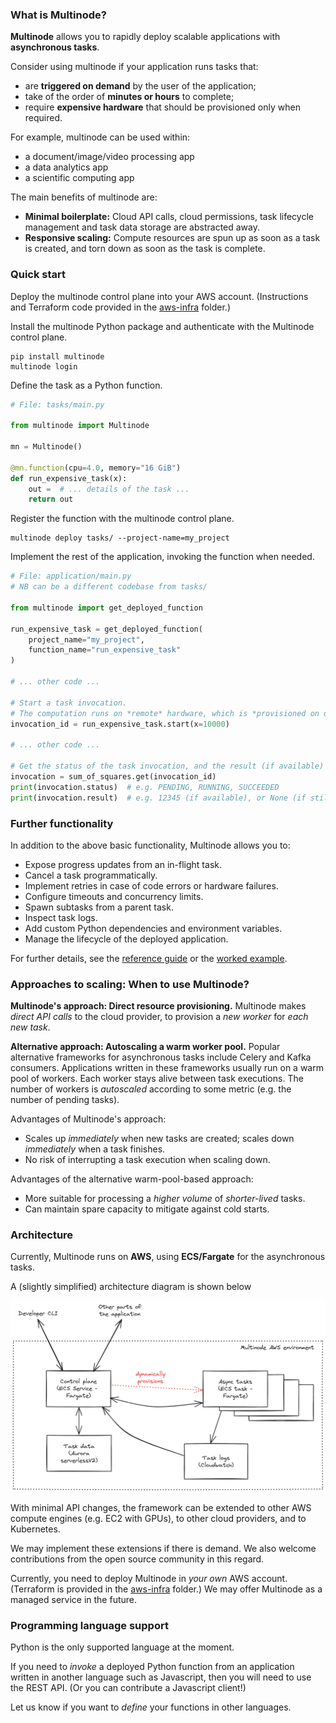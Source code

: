 ### What is Multinode?

**Multinode** allows you to rapidly deploy scalable applications with **asynchronous tasks**.

Consider using multinode if your application runs tasks that:
- are **triggered on demand** by the user of the application;
- take of the order of **minutes or hours** to complete;
- require **expensive hardware** that should be provisioned only when required.

For example, multinode can be used within:
- a document/image/video processing app
- a data analytics app
- a scientific computing app

The main benefits of multinode are:
- **Minimal boilerplate:** Cloud API calls, cloud permissions,
task lifecycle management and task data storage are abstracted away.
- **Responsive scaling:** Compute resources are spun up as soon as a task is created,
and torn down as soon as the task is complete.


### Quick start

Deploy the multinode control plane into your AWS account.
(Instructions and Terraform code provided in the [aws-infra](aws-infra/README.md) folder.)

Install the multinode Python package and authenticate with the Multinode control plane.
```commandline
pip install multinode
multinode login
```

Define the task as a Python function.
```python
# File: tasks/main.py

from multinode import Multinode

mn = Multinode()

@mn.function(cpu=4.0, memory="16 GiB")
def run_expensive_task(x):
    out =  # ... details of the task ...
    return out
```

Register the function with the multinode control plane.
```commandline
multinode deploy tasks/ --project-name=my_project
```

Implement the rest of the application, invoking the function when needed.
```python
# File: application/main.py
# NB can be a different codebase from tasks/

from multinode import get_deployed_function

run_expensive_task = get_deployed_function(
    project_name="my_project",
    function_name="run_expensive_task"
)

# ... other code ...

# Start a task invocation.
# The computation runs on *remote* hardware, which is *provisioned on demand*.
invocation_id = run_expensive_task.start(x=10000)

# ... other code ...

# Get the status of the task invocation, and the result (if available)
invocation = sum_of_squares.get(invocation_id)
print(invocation.status)  # e.g. PENDING, RUNNING, SUCCEEDED
print(invocation.result)  # e.g. 12345 (if available), or None (if still running)
```


### Further functionality

In addition to the above basic functionality, Multinode allows you to:
- Expose progress updates from an in-flight task.
- Cancel a task programmatically.
- Implement retries in case of code errors or hardware failures.
- Configure timeouts and concurrency limits.
- Spawn subtasks from a parent task.
- Inspect task logs.
- Add custom Python dependencies and environment variables.
- Manage the lifecycle of the deployed application.

For further details, see
the [reference guide](python-client/README.md)
or the [worked example](example-project/README.md).


### Approaches to scaling: When to use Multinode?

**Multinode's approach: Direct resource provisioning.**
Multinode makes _direct API calls_ to the cloud provider, to provision a _new worker_ for _each new task_.

**Alternative approach: Autoscaling a warm worker pool.**
Popular alternative frameworks for asynchronous tasks include Celery and Kafka consumers.
Applications written in these frameworks usually run on a warm pool of workers.
Each worker stays alive between task executions.
The number of workers is _autoscaled_ according to some metric (e.g. the number of pending tasks).

Advantages of Multinode's approach:
- Scales up _immediately_ when new tasks are created; scales down _immediately_ when a task finishes.
- No risk of interrupting a task execution when scaling down.

Advantages of the alternative warm-pool-based approach:
- More suitable for processing a _higher volume_ of _shorter-lived_ tasks. 
- Can maintain spare capacity to mitigate against cold starts.


### Architecture

Currently, Multinode runs on **AWS**, using **ECS/Fargate** for the asynchronous tasks.

A (slightly simplified) architecture diagram is shown below

![architecture](images/architecture.png)

With minimal API changes, the framework can be extended to
other AWS compute engines (e.g. EC2 with GPUs), to other cloud providers, and to Kubernetes.

We may implement these extensions if there is demand. 
We also welcome contributions from the open source community in this regard.

Currently, you need to deploy Multinode in _your own_ AWS account.
(Terraform is provided in the [aws-infra](aws-infra/README.md) folder.)
We may offer Multinode as a managed service in the future.


### Programming language support

Python is the only supported language at the moment.

If you need to _invoke_ a deployed Python function from an application written in
another language such as Javascript, then you will need to use the REST API.
(Or you can contribute a Javascript client!)

Let us know if you want to _define_ your functions in other languages.
